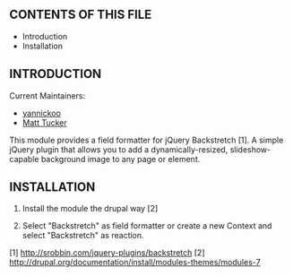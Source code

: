 CONTENTS OF THIS FILE
---------------------

 * Introduction
 * Installation


INTRODUCTION
------------

Current Maintainers:

* [yannickoo](http://drupal.org/user/531118)
* [Matt Tucker](http://drupal.org/user/153963)

This module provides a field formatter for jQuery Backstretch [1].
A simple jQuery plugin that allows you to add a dynamically-resized,
slideshow-capable background image to any page or element.

INSTALLATION
------------

1. Install the module the drupal way [2]

2. Select "Backstretch" as field formatter or create a new Context and select
   "Backstretch" as reaction.

[1] http://srobbin.com/jquery-plugins/backstretch
[2] http://drupal.org/documentation/install/modules-themes/modules-7
